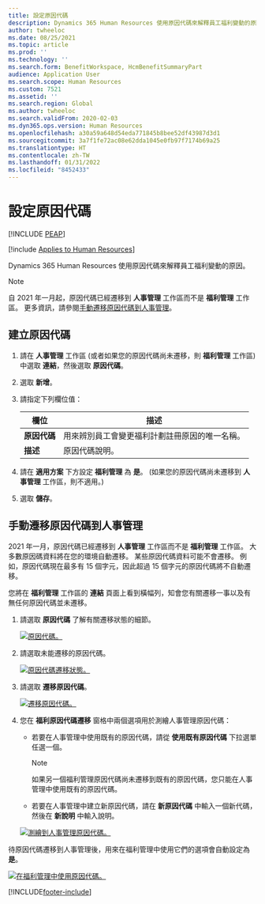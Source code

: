 ```yaml
---
title: 設定原因代碼
description: Dynamics 365 Human Resources 使用原因代碼來解釋員工福利變動的原因。
author: twheeloc
ms.date: 08/25/2021
ms.topic: article
ms.prod: ''
ms.technology: ''
ms.search.form: BenefitWorkspace, HcmBenefitSummaryPart
audience: Application User
ms.search.scope: Human Resources
ms.custom: 7521
ms.assetid: ''
ms.search.region: Global
ms.author: twheeloc
ms.search.validFrom: 2020-02-03
ms.dyn365.ops.version: Human Resources
ms.openlocfilehash: a30a59a648d54eda771845b8bee52df43987d3d1
ms.sourcegitcommit: 3a7f1fe72ac08e62dda1045e0fb97f7174b69a25
ms.translationtype: HT
ms.contentlocale: zh-TW
ms.lasthandoff: 01/31/2022
ms.locfileid: "8452433"
---
```

# <a name="set-up-reason-codes"></a>設定原因代碼


[!INCLUDE [PEAP](../includes/peap-2.md)]

[!include [Applies to Human Resources](../includes/applies-to-hr.md)]

Dynamics 365 Human Resources 使用原因代碼來解釋員工福利變動的原因。

> [!NOTE]
> 自 2021 年一月起，原因代碼已經遷移到 **人事管理** 工作區而不是 **福利管理** 工作區。 更多資訊，請參閱[手動遷移原因代碼到人事管理](hr-benefits-setup-reason-codes.md#manually-migrate-reason-codes-to-personnel-management)。

## <a name="create-reason-codes"></a>建立原因代碼

1. 請在 **人事管理** 工作區 (或者如果您的原因代碼尚未遷移，則 **福利管理** 工作區) 中選取 **連結**，然後選取 **原因代碼**。

2. 選取 **新增**。

3. 請指定下列欄位值：

   | 欄位 | 描述 |
   | --- | --- |
   | **原因代碼** | 用來辨別員工會變更福利計劃註冊原因的唯一名稱。 |
   | **描述** | 原因代碼說明。 |

4. 請在 **適用方案** 下方設定 **福利管理** 為 **是**。 (如果您的原因代碼尚未遷移到 **人事管理** 工作區，則不適用。)

5. 選取 **儲存**。

## <a name="manually-migrate-reason-codes-to-personnel-management"></a>手動遷移原因代碼到人事管理

2021 年一月，原因代碼已經遷移到 **人事管理** 工作區而不是 **福利管理** 工作區。 大多數原因碼資料將在您的環境自動遷移。 某些原因代碼資料可能不會遷移。 例如，原因代碼現在最多有 15 個字元，因此超過 15 個字元的原因代碼將不自動遷移。

您將在 **福利管理** 工作區的 **連結** 頁面上看到橫幅列，知會您有關遷移一事以及有無任何原因代碼並未遷移。

1. 請選取 **原因代碼** 了解有關遷移狀態的細節。

   [![原因代碼。](./media/hr-benefits-setup-reason-codes-link.png)](./media/hr-benefits-setup-reason-codes-link.png)

2. 請選取未能遷移的原因代碼。

   [![原因代碼遷移狀態。](./media/hr-benefits-setup-reason-codes-status.png)](./media/hr-benefits-setup-reason-codes-status.png)

3. 請選取 **遷移原因代碼**。

   [![遷移原因代碼。](./media/hr-benefits-setup-reason-codes-migrate.png)](./media/hr-benefits-setup-reason-codes-migrate.png)

4. 您在 **福利原因代碼遷移** 窗格中兩個選項用於測繪人事管理原因代碼：

   - 若要在人事管理中使用既有的原因代碼，請從 **使用既有原因代碼** 下拉選單任選一個。
     > [!NOTE]
     > 如果另一個福利管理原因代碼尚未遷移到既有的原因代碼，您只能在人事管理中使用既有的原因代碼。
   - 若要在人事管理中建立新原因代碼，請在 **新原因代碼** 中輸入一個新代碼，然後在 **新說明** 中輸入說明。

   [![測繪到人事管理原因代碼。](./media/hr-benefits-setup-reason-codes-mapping.png)](./media/hr-benefits-setup-reason-codes-mapping.png)

待原因代碼遷移到人事管理後，用來在福利管理中使用它們的選項會自動設定為 **是**。

[![在福利管理中使用原因代碼。](./media/hr-benefits-setup-reason-codes-use.png)](./media/hr-benefits-setup-reason-codes-use.png)

[!INCLUDE[footer-include](../includes/footer-banner.md)]
